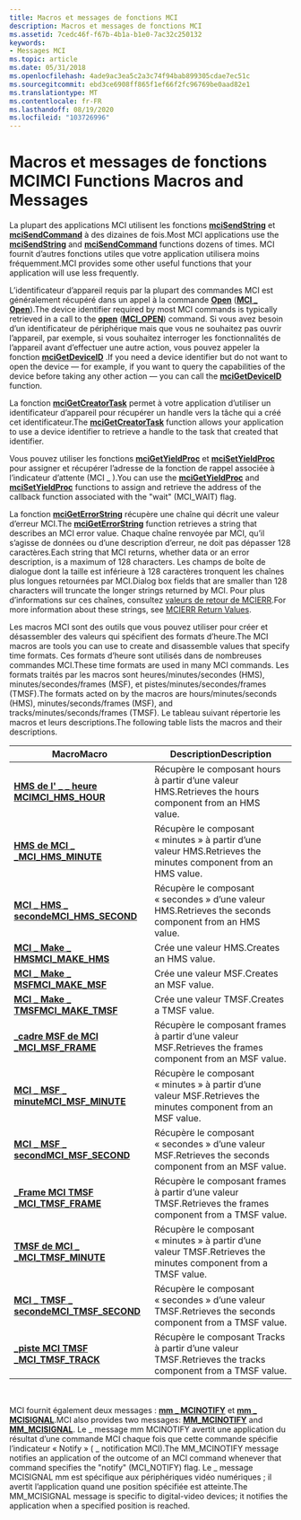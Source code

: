 ```yaml
---
title: Macros et messages de fonctions MCI
description: Macros et messages de fonctions MCI
ms.assetid: 7cedc46f-f67b-4b1a-b1e0-7ac32c250132
keywords:
- Messages MCI
ms.topic: article
ms.date: 05/31/2018
ms.openlocfilehash: 4ade9ac3ea5c2a3c74f94bab899305cdae7ec51c
ms.sourcegitcommit: ebd3ce6908ff865f1ef66f2fc96769be0aad82e1
ms.translationtype: MT
ms.contentlocale: fr-FR
ms.lasthandoff: 08/19/2020
ms.locfileid: "103726996"
---
```

# <a name="mci-functions-macros-and-messages"></a><span data-ttu-id="028b6-104">Macros et messages de fonctions MCI</span><span class="sxs-lookup"><span data-stu-id="028b6-104">MCI Functions Macros and Messages</span></span>

<span data-ttu-id="028b6-105">La plupart des applications MCI utilisent les fonctions [**mciSendString**](/previous-versions//dd757161(v=vs.85)) et [**mciSendCommand**](/previous-versions//dd757160(v=vs.85)) à des dizaines de fois.</span><span class="sxs-lookup"><span data-stu-id="028b6-105">Most MCI applications use the [**mciSendString**](/previous-versions//dd757161(v=vs.85)) and [**mciSendCommand**](/previous-versions//dd757160(v=vs.85)) functions dozens of times.</span></span> <span data-ttu-id="028b6-106">MCI fournit d’autres fonctions utiles que votre application utilisera moins fréquemment.</span><span class="sxs-lookup"><span data-stu-id="028b6-106">MCI provides some other useful functions that your application will use less frequently.</span></span>

<span data-ttu-id="028b6-107">L’identificateur d’appareil requis par la plupart des commandes MCI est généralement récupéré dans un appel à la commande [**Open**](open.md) ([**MCI \_ Open**](mci-open.md)).</span><span class="sxs-lookup"><span data-stu-id="028b6-107">The device identifier required by most MCI commands is typically retrieved in a call to the [**open**](open.md) ([**MCI\_OPEN**](mci-open.md)) command.</span></span> <span data-ttu-id="028b6-108">Si vous avez besoin d’un identificateur de périphérique mais que vous ne souhaitez pas ouvrir l’appareil, par exemple, si vous souhaitez interroger les fonctionnalités de l’appareil avant d’effectuer une autre action, vous pouvez appeler la fonction [**mciGetDeviceID**](/previous-versions//dd757156(v=vs.85)) .</span><span class="sxs-lookup"><span data-stu-id="028b6-108">If you need a device identifier but do not want to open the device — for example, if you want to query the capabilities of the device before taking any other action — you can call the [**mciGetDeviceID**](/previous-versions//dd757156(v=vs.85)) function.</span></span>

<span data-ttu-id="028b6-109">La fonction [**mciGetCreatorTask**](/previous-versions//dd757155(v=vs.85)) permet à votre application d’utiliser un identificateur d’appareil pour récupérer un handle vers la tâche qui a créé cet identificateur.</span><span class="sxs-lookup"><span data-stu-id="028b6-109">The [**mciGetCreatorTask**](/previous-versions//dd757155(v=vs.85)) function allows your application to use a device identifier to retrieve a handle to the task that created that identifier.</span></span>

<span data-ttu-id="028b6-110">Vous pouvez utiliser les fonctions [**mciGetYieldProc**](/previous-versions//dd757159(v=vs.85)) et [**mciSetYieldProc**](/previous-versions//dd757163(v=vs.85)) pour assigner et récupérer l’adresse de la fonction de rappel associée à l’indicateur d’attente (MCI \_ ).</span><span class="sxs-lookup"><span data-stu-id="028b6-110">You can use the [**mciGetYieldProc**](/previous-versions//dd757159(v=vs.85)) and [**mciSetYieldProc**](/previous-versions//dd757163(v=vs.85)) functions to assign and retrieve the address of the callback function associated with the "wait" (MCI\_WAIT) flag.</span></span>

<span data-ttu-id="028b6-111">La fonction [**mciGetErrorString**](/previous-versions//dd757158(v=vs.85)) récupère une chaîne qui décrit une valeur d’erreur MCI.</span><span class="sxs-lookup"><span data-stu-id="028b6-111">The [**mciGetErrorString**](/previous-versions//dd757158(v=vs.85)) function retrieves a string that describes an MCI error value.</span></span> <span data-ttu-id="028b6-112">Chaque chaîne renvoyée par MCI, qu’il s’agisse de données ou d’une description d’erreur, ne doit pas dépasser 128 caractères.</span><span class="sxs-lookup"><span data-stu-id="028b6-112">Each string that MCI returns, whether data or an error description, is a maximum of 128 characters.</span></span> <span data-ttu-id="028b6-113">Les champs de boîte de dialogue dont la taille est inférieure à 128 caractères tronquent les chaînes plus longues retournées par MCI.</span><span class="sxs-lookup"><span data-stu-id="028b6-113">Dialog box fields that are smaller than 128 characters will truncate the longer strings returned by MCI.</span></span> <span data-ttu-id="028b6-114">Pour plus d’informations sur ces chaînes, consultez [valeurs de retour de MCIERR](mcierr-return-values.md).</span><span class="sxs-lookup"><span data-stu-id="028b6-114">For more information about these strings, see [MCIERR Return Values](mcierr-return-values.md).</span></span>

<span data-ttu-id="028b6-115">Les macros MCI sont des outils que vous pouvez utiliser pour créer et désassembler des valeurs qui spécifient des formats d’heure.</span><span class="sxs-lookup"><span data-stu-id="028b6-115">The MCI macros are tools you can use to create and disassemble values that specify time formats.</span></span> <span data-ttu-id="028b6-116">Ces formats d’heure sont utilisés dans de nombreuses commandes MCI.</span><span class="sxs-lookup"><span data-stu-id="028b6-116">These time formats are used in many MCI commands.</span></span> <span data-ttu-id="028b6-117">Les formats traités par les macros sont heures/minutes/secondes (HMS), minutes/secondes/frames (MSF), et pistes/minutes/secondes/frames (TMSF).</span><span class="sxs-lookup"><span data-stu-id="028b6-117">The formats acted on by the macros are hours/minutes/seconds (HMS), minutes/seconds/frames (MSF), and tracks/minutes/seconds/frames (TMSF).</span></span> <span data-ttu-id="028b6-118">Le tableau suivant répertorie les macros et leurs descriptions.</span><span class="sxs-lookup"><span data-stu-id="028b6-118">The following table lists the macros and their descriptions.</span></span>



| <span data-ttu-id="028b6-119">Macro</span><span class="sxs-lookup"><span data-stu-id="028b6-119">Macro</span></span>                                        | <span data-ttu-id="028b6-120">Description</span><span class="sxs-lookup"><span data-stu-id="028b6-120">Description</span></span>                                        |
|----------------------------------------------|----------------------------------------------------|
| [<span data-ttu-id="028b6-121">**HMS de l' \_ \_ heure MCI**</span><span class="sxs-lookup"><span data-stu-id="028b6-121">**MCI\_HMS\_HOUR**</span></span>](mci-hms-hour.md)       | <span data-ttu-id="028b6-122">Récupère le composant hours à partir d’une valeur HMS.</span><span class="sxs-lookup"><span data-stu-id="028b6-122">Retrieves the hours component from an HMS value.</span></span>   |
| [<span data-ttu-id="028b6-123">**HMS de MCI \_ \_**</span><span class="sxs-lookup"><span data-stu-id="028b6-123">**MCI\_HMS\_MINUTE**</span></span>](mci-hms-minute.md)   | <span data-ttu-id="028b6-124">Récupère le composant « minutes » à partir d’une valeur HMS.</span><span class="sxs-lookup"><span data-stu-id="028b6-124">Retrieves the minutes component from an HMS value.</span></span> |
| [<span data-ttu-id="028b6-125">**MCI \_ HMS \_ seconde**</span><span class="sxs-lookup"><span data-stu-id="028b6-125">**MCI\_HMS\_SECOND**</span></span>](mci-hms-second.md)   | <span data-ttu-id="028b6-126">Récupère le composant « secondes » d’une valeur HMS.</span><span class="sxs-lookup"><span data-stu-id="028b6-126">Retrieves the seconds component from an HMS value.</span></span> |
| [<span data-ttu-id="028b6-127">**MCI \_ Make \_ HMS**</span><span class="sxs-lookup"><span data-stu-id="028b6-127">**MCI\_MAKE\_HMS**</span></span>](mci-make-hms.md)       | <span data-ttu-id="028b6-128">Crée une valeur HMS.</span><span class="sxs-lookup"><span data-stu-id="028b6-128">Creates an HMS value.</span></span>                              |
| [<span data-ttu-id="028b6-129">**MCI \_ Make \_ MSF**</span><span class="sxs-lookup"><span data-stu-id="028b6-129">**MCI\_MAKE\_MSF**</span></span>](mci-make-msf.md)       | <span data-ttu-id="028b6-130">Crée une valeur MSF.</span><span class="sxs-lookup"><span data-stu-id="028b6-130">Creates an MSF value.</span></span>                              |
| [<span data-ttu-id="028b6-131">**MCI \_ Make \_ TMSF**</span><span class="sxs-lookup"><span data-stu-id="028b6-131">**MCI\_MAKE\_TMSF**</span></span>](mci-make-tmsf.md)     | <span data-ttu-id="028b6-132">Crée une valeur TMSF.</span><span class="sxs-lookup"><span data-stu-id="028b6-132">Creates a TMSF value.</span></span>                              |
| <span data-ttu-id="028b6-133">[**\_cadre MSF de MCI \_**](/previous-versions//dd743438(v=vs.85))</span><span class="sxs-lookup"><span data-stu-id="028b6-133">[**MCI\_MSF\_FRAME**](/previous-versions//dd743438(v=vs.85))</span></span>     | <span data-ttu-id="028b6-134">Récupère le composant frames à partir d’une valeur MSF.</span><span class="sxs-lookup"><span data-stu-id="028b6-134">Retrieves the frames component from an MSF value.</span></span>  |
| [<span data-ttu-id="028b6-135">**MCI \_ MSF \_ minute**</span><span class="sxs-lookup"><span data-stu-id="028b6-135">**MCI\_MSF\_MINUTE**</span></span>](mci-msf-minute.md)   | <span data-ttu-id="028b6-136">Récupère le composant « minutes » à partir d’une valeur MSF.</span><span class="sxs-lookup"><span data-stu-id="028b6-136">Retrieves the minutes component from an MSF value.</span></span> |
| [<span data-ttu-id="028b6-137">**MCI \_ MSF \_ second**</span><span class="sxs-lookup"><span data-stu-id="028b6-137">**MCI\_MSF\_SECOND**</span></span>](mci-msf-second.md)   | <span data-ttu-id="028b6-138">Récupère le composant « secondes » d’une valeur MSF.</span><span class="sxs-lookup"><span data-stu-id="028b6-138">Retrieves the seconds component from an MSF value.</span></span> |
| [<span data-ttu-id="028b6-139">**\_Frame MCI TMSF \_**</span><span class="sxs-lookup"><span data-stu-id="028b6-139">**MCI\_TMSF\_FRAME**</span></span>](mci-tmsf-frame.md)   | <span data-ttu-id="028b6-140">Récupère le composant frames à partir d’une valeur TMSF.</span><span class="sxs-lookup"><span data-stu-id="028b6-140">Retrieves the frames component from a TMSF value.</span></span>  |
| [<span data-ttu-id="028b6-141">**TMSF de MCI \_ \_**</span><span class="sxs-lookup"><span data-stu-id="028b6-141">**MCI\_TMSF\_MINUTE**</span></span>](mci-tmsf-minute.md) | <span data-ttu-id="028b6-142">Récupère le composant « minutes » à partir d’une valeur TMSF.</span><span class="sxs-lookup"><span data-stu-id="028b6-142">Retrieves the minutes component from a TMSF value.</span></span> |
| [<span data-ttu-id="028b6-143">**MCI \_ TMSF \_ seconde**</span><span class="sxs-lookup"><span data-stu-id="028b6-143">**MCI\_TMSF\_SECOND**</span></span>](mci-tmsf-second.md) | <span data-ttu-id="028b6-144">Récupère le composant « secondes » d’une valeur TMSF.</span><span class="sxs-lookup"><span data-stu-id="028b6-144">Retrieves the seconds component from a TMSF value.</span></span> |
| [<span data-ttu-id="028b6-145">**\_piste MCI TMSF \_**</span><span class="sxs-lookup"><span data-stu-id="028b6-145">**MCI\_TMSF\_TRACK**</span></span>](mci-tmsf-track.md)   | <span data-ttu-id="028b6-146">Récupère le composant Tracks à partir d’une valeur TMSF.</span><span class="sxs-lookup"><span data-stu-id="028b6-146">Retrieves the tracks component from a TMSF value.</span></span>  |



 

<span data-ttu-id="028b6-147">MCI fournit également deux messages : [**mm \_ MCINOTIFY**](mm-mcinotify.md) et [**mm \_ MCISIGNAL**](mm-mcisignal.md).</span><span class="sxs-lookup"><span data-stu-id="028b6-147">MCI also provides two messages: [**MM\_MCINOTIFY**](mm-mcinotify.md) and [**MM\_MCISIGNAL**](mm-mcisignal.md).</span></span> <span data-ttu-id="028b6-148">Le \_ message mm MCINOTIFY avertit une application du résultat d’une commande MCI chaque fois que cette commande spécifie l’indicateur « Notify » ( \_ notification MCI).</span><span class="sxs-lookup"><span data-stu-id="028b6-148">The MM\_MCINOTIFY message notifies an application of the outcome of an MCI command whenever that command specifies the "notify" (MCI\_NOTIFY) flag.</span></span> <span data-ttu-id="028b6-149">Le \_ message MCISIGNAL mm est spécifique aux périphériques vidéo numériques ; il avertit l’application quand une position spécifiée est atteinte.</span><span class="sxs-lookup"><span data-stu-id="028b6-149">The MM\_MCISIGNAL message is specific to digital-video devices; it notifies the application when a specified position is reached.</span></span>

 

 
